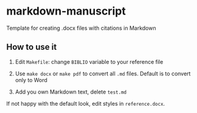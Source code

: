 # markdown-manuscript
Template for creating .docx files with citations in Markdown

## How to use it

1) Edit `Makefile`: change `BIBLIO` variable to your reference file

2) Use `make docx` or `make pdf` to convert all `.md` files. Default is to convert only to Word

3) Add you own Markdown text, delete `test.md`

If not happy with the default look, edit styles in `reference.docx`.
